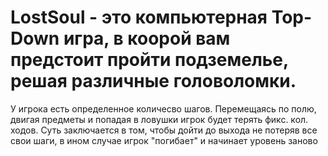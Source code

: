 # LostSoul - это компьютерная Top-Down игра, в коорой вам предстоит пройти подземелье, решая различные головоломки.  
У игрока есть определенное количесво шагов. Перемещаясь по полю, двигая предметы и попадая в ловушки игрок будет терять фикс. кол. ходов. Суть заключается в том, чтобы дойти до выхода не потеряв все свои шаги, в ином случае игрок "погибает" и начинает уровень заново
